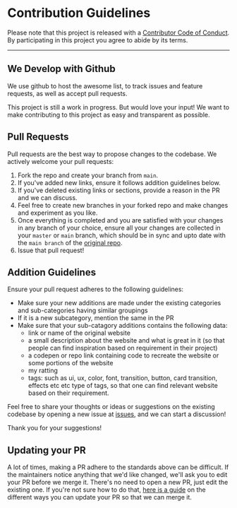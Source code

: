 # Contribution Guidelines

Please note that this project is released with a
[Contributor Code of Conduct](code-of-conduct.md). By participating in this
project you agree to abide by its terms.

---

## We Develop with Github
We use github to host the awesome list, to track issues and feature requests, as well as accept pull requests.

This project is still a work in progress. But would love your input! 
We want to make contributing to this project as easy and transparent as possible.

## Pull Requests
Pull requests are the best way to propose changes to the codebase. We actively welcome your pull requests:
1. Fork the repo and create your branch from `main`.
2. If you've added new links, ensure it follows addition guidelines below.
3. If you've deleted existing links or sections, provide a reason in the PR and we can discuss.
4. Feel free to create new branches in your forked repo and make changes and experiment as you like.
5. Once everything is completed and you are satisfied with your changes in any branch of your choice, ensure all your changes are collected in your `master` or `main` branch, which should be in sync and upto date with the `main branch` of the [original repo](https://github.com/mratanusarkar/awesome-web-designs).
6. Issue that pull request!


## Addition Guidelines
Ensure your pull request adheres to the following guidelines:

- Make sure your new additions are made under the existing categories and sub-categories having similar groupings
- If it is a new subcategory, mention the same in the PR
- Make sure that your sub-catagory additions contains the following data:
  * link or name of the original website
  * a small description about the website and what is great in it (so that people can find inspiration based on requirement in their project)
  * a codepen or repo link containing code to recreate the website or some portions of the website
  * my ratting
  * tags: such as ui, ux, color, font, transition, button, card transition, effects etc etc type of tags, so that one can find relevant website based on their requirement.

Feel free to share your thoughts or ideas or suggestions on the existing codebase by opening a new issue at [issues](https://github.com/mratanusarkar/awesome-web-designs/issues), and we can start a discussion!

Thank you for your suggestions!


## Updating your PR

A lot of times, making a PR adhere to the standards above can be difficult.
If the maintainers notice anything that we'd like changed, we'll ask you to
edit your PR before we merge it. There's no need to open a new PR, just edit
the existing one. If you're not sure how to do that,
[here is a guide](https://github.com/RichardLitt/knowledge/blob/master/github/amending-a-commit-guide.md)
on the different ways you can update your PR so that we can merge it.
